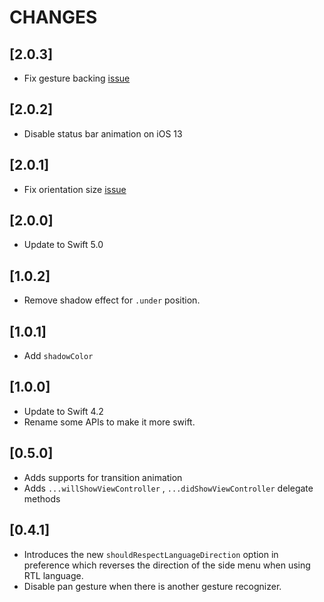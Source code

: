 # CHANGES

## [2.0.3]

- Fix gesture backing [issue](https://github.com/kukushi/SideMenu/issues/67)

## [2.0.2]

- Disable status bar animation on iOS 13

## [2.0.1]

- Fix orientation size [issue](https://github.com/kukushi/SideMenu/issues/64)

## [2.0.0]

- Update to Swift 5.0

## [1.0.2]

- Remove shadow effect for `.under` position.

## [1.0.1]

- Add `shadowColor`

## [1.0.0]

- Update to Swift 4.2
- Rename some APIs to make it more swift.

## [0.5.0]

- Adds supports for transition animation
- Adds `...willShowViewController` , `...didShowViewController` delegate methods

## [0.4.1]

- Introduces the new `shouldRespectLanguageDirection` option in preference which reverses the direction of the side menu when using RTL language.
- Disable pan gesture when there is another gesture recognizer.